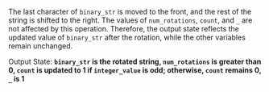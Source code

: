 The last character of `binary_str` is moved to the front, and the rest of the string is shifted to the right. The values of `num_rotations`, `count`, and `_` are not affected by this operation. Therefore, the output state reflects the updated value of `binary_str` after the rotation, while the other variables remain unchanged.

Output State: **`binary_str` is the rotated string, `num_rotations` is greater than 0, `count` is updated to 1 if `integer_value` is odd; otherwise, `count` remains 0, `_` is 1**